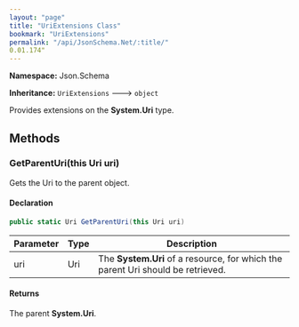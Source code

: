 ```yaml
---
layout: "page"
title: "UriExtensions Class"
bookmark: "UriExtensions"
permalink: "/api/JsonSchema.Net/:title/"
0.01.174"
---
```

**Namespace:** Json.Schema

**Inheritance:**
`UriExtensions`
 🡒 
`object`

Provides extensions on the **System.Uri** type.

## Methods

### GetParentUri(this Uri uri)

Gets the Uri to the parent object.

#### Declaration

```c#
public static Uri GetParentUri(this Uri uri)
```

| Parameter | Type | Description |
|---|---|---|
| uri | Uri | The **System.Uri** of a resource, for which the parent Uri should be retrieved. |


#### Returns

The parent **System.Uri**.

